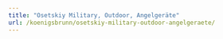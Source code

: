 ```yaml
---
title: "Osetskiy Military, Outdoor, Angelgeräte"
url: /koenigsbrunn/osetskiy-military-outdoor-angelgeraete/
---
```

